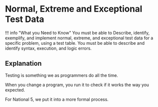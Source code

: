 # Normal, Extreme and Exceptional Test Data

!!! info "What you Need to Know"
  You must be able to Describe, identify, exemplify, and implement normal, extreme, and exceptional test data for a specific problem, using a test table.
  You must be able to describe and identify syntax, execution, and logic errors.

## Explanation

Testing is something we as programmers do all the time. 

When you change a program, you run it to check if it works the way you expected. 

For National 5, we put it into a more formal process.
